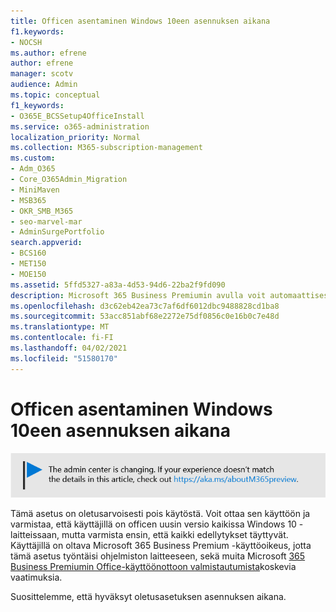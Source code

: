 ```yaml
---
title: Officen asentaminen Windows 10een asennuksen aikana
f1.keywords:
- NOCSH
ms.author: efrene
author: efrene
manager: scotv
audience: Admin
ms.topic: conceptual
f1_keywords:
- O365E_BCSSetup4OfficeInstall
ms.service: o365-administration
localization_priority: Normal
ms.collection: M365-subscription-management
ms.custom:
- Adm_O365
- Core_O365Admin_Migration
- MiniMaven
- MSB365
- OKR_SMB_M365
- seo-marvel-mar
- AdminSurgePortfolio
search.appverid:
- BCS160
- MET150
- MOE150
ms.assetid: 5ffd5327-a83a-4d53-94d6-22ba2f9fd090
description: Microsoft 365 Business Premiumin avulla voit automaattisesti varmistaa, että käyttäjillä on Officen uusin versio kaikissa Windows 10 -laitteissaan.
ms.openlocfilehash: d3c62eb42ea73c7af6df6012dbc9488828cd1ba8
ms.sourcegitcommit: 53acc851abf68e2272e75df0856c0e16b0c7e48d
ms.translationtype: MT
ms.contentlocale: fi-FI
ms.lasthandoff: 04/02/2021
ms.locfileid: "51580170"
---
```

# <a name="install-office-on-windows-10-during-setup"></a>Officen asentaminen Windows 10een asennuksen aikana

![Banneri, joka osoittaa https://aka.ms/aboutM365preview kohtaan .](../media/m365admincenterchanging.png)

Tämä asetus on oletusarvoisesti pois käytöstä. Voit ottaa sen käyttöön ja varmistaa, että käyttäjillä on officen uusin versio kaikissa Windows 10 -laitteissaan, mutta varmista ensin, että kaikki edellytykset täyttyvät. Käyttäjillä on oltava Microsoft 365 Business Premium -käyttöoikeus, jotta tämä asetus työntäisi ohjelmiston laitteeseen, sekä muita Microsoft [365 Business Premiumin Office-käyttöönottoon valmistautumista](prepare-for-office-client-deployment.md)koskevia vaatimuksia.
  
Suosittelemme, että hyväksyt oletusasetuksen asennuksen aikana.
